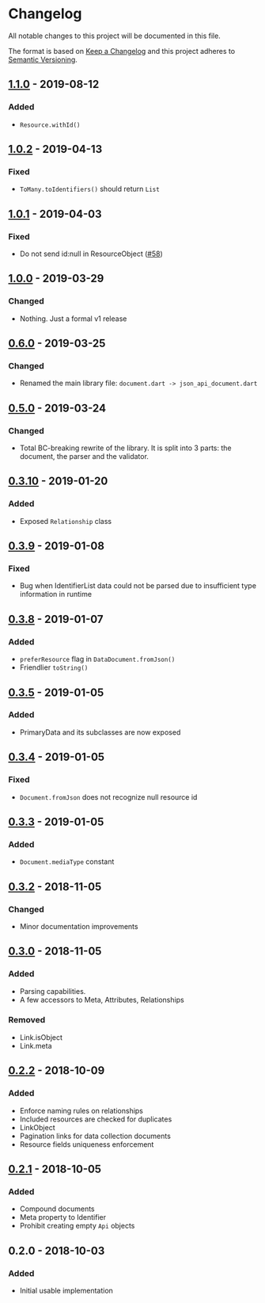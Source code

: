# Changelog
All notable changes to this project will be documented in this file.

The format is based on [Keep a Changelog](http://keepachangelog.com/en/1.0.0/)
and this project adheres to [Semantic Versioning](http://semver.org/spec/v2.0.0.html).

## [1.1.0] - 2019-08-12
### Added
- `Resource.withId()`

## [1.0.2] - 2019-04-13
### Fixed
- `ToMany.toIdentifiers()` should return `List`

## [1.0.1] - 2019-04-03
### Fixed
- Do not send id:null in ResourceObject ([#58](https://github.com/f3ath/json-api-document-dart/issues/58))

## [1.0.0] - 2019-03-29
### Changed
- Nothing. Just a formal v1 release

## [0.6.0] - 2019-03-25
### Changed
- Renamed the main library file: `document.dart -> json_api_document.dart`

## [0.5.0] - 2019-03-24
### Changed
- Total BC-breaking rewrite of the library. It is split into 3 parts: the document, the parser and the validator.

## [0.3.10] - 2019-01-20
### Added
- Exposed `Relationship` class

## [0.3.9] - 2019-01-08
### Fixed
- Bug when IdentifierList data could not be parsed due to insufficient type information in runtime

## [0.3.8] - 2019-01-07
### Added
- `preferResource` flag in `DataDocument.fromJson()`
- Friendlier `toString()`

## [0.3.5] - 2019-01-05
### Added
- PrimaryData and its subclasses are now exposed

## [0.3.4] - 2019-01-05
### Fixed
- `Document.fromJson` does not recognize null resource id

## [0.3.3] - 2019-01-05
### Added
- `Document.mediaType` constant

## [0.3.2] - 2018-11-05
### Changed
- Minor documentation improvements

## [0.3.0] - 2018-11-05
### Added
- Parsing capabilities.
- A few accessors to Meta, Attributes, Relationships

### Removed
- Link.isObject
- Link.meta

## [0.2.2] - 2018-10-09
### Added
- Enforce naming rules on relationships
- Included resources are checked for duplicates
- LinkObject
- Pagination links for data collection documents
- Resource fields uniqueness enforcement

##  [0.2.1] - 2018-10-05
### Added
- Compound documents
- Meta property to Identifier
- Prohibit creating empty `Api` objects

## 0.2.0 - 2018-10-03
### Added
- Initial usable implementation

[Unreleased]: https://github.com/f3ath/json-api-document-dart/compare/1.1.0...HEAD
[1.1.0]: https://github.com/f3ath/json-api-document-dart/compare/1.0.2...1.1.0
[1.0.2]: https://github.com/f3ath/json-api-document-dart/compare/1.0.1...1.0.2
[1.0.1]: https://github.com/f3ath/json-api-document-dart/compare/1.0.0...1.0.1
[1.0.0]: https://github.com/f3ath/json-api-document-dart/compare/0.6.0...1.0.0
[0.6.0]: https://github.com/f3ath/json-api-document-dart/compare/0.5.0...0.6.0
[0.5.0]: https://github.com/f3ath/json-api-document-dart/compare/0.3.10...0.5.0
[0.3.10]: https://github.com/f3ath/json-api-document-dart/compare/0.3.9...0.3.10
[0.3.9]: https://github.com/f3ath/json-api-document-dart/compare/0.3.8...0.3.9
[0.3.8]: https://github.com/f3ath/json-api-document-dart/compare/0.3.5...0.3.8
[0.3.5]: https://github.com/f3ath/json-api-document-dart/compare/0.3.4...0.3.5
[0.3.4]: https://github.com/f3ath/json-api-document-dart/compare/0.3.3...0.3.4
[0.3.3]: https://github.com/f3ath/json-api-document-dart/compare/0.3.2...0.3.3
[0.3.2]: https://github.com/f3ath/json-api-document-dart/compare/0.3.0...0.3.2
[0.3.0]: https://github.com/f3ath/json-api-document-dart/compare/0.2.2...0.3.0
[0.2.2]: https://github.com/f3ath/json-api-document-dart/compare/0.2.1...0.2.2
[0.2.1]: https://github.com/f3ath/json-api-document-dart/compare/0.2.0...0.2.1
